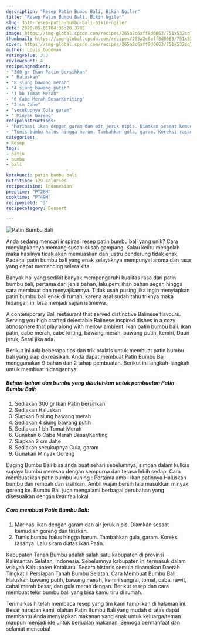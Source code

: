 ```yaml
---
description: "Resep Patin Bumbu Bali, Bikin Ngiler"
title: "Resep Patin Bumbu Bali, Bikin Ngiler"
slug: 3510-resep-patin-bumbu-bali-bikin-ngiler
date: 2020-05-01T04:35:20.378Z
image: https://img-global.cpcdn.com/recipes/265a2c6aff8d6663/751x532cq70/patin-bumbu-bali-foto-resep-utama.jpg
thumbnail: https://img-global.cpcdn.com/recipes/265a2c6aff8d6663/751x532cq70/patin-bumbu-bali-foto-resep-utama.jpg
cover: https://img-global.cpcdn.com/recipes/265a2c6aff8d6663/751x532cq70/patin-bumbu-bali-foto-resep-utama.jpg
author: Louis Goodman
ratingvalue: 3.3
reviewcount: 4
recipeingredient:
- "300 gr Ikan Patin bersihkan"
- " Haluskan"
- "8 siung bawang merah"
- "4 siung bawang putih"
- "1 bh Tomat Merah"
- "6 Cabe Merah BesarKeriting"
- "2 cm Jahe"
- "secukupnya Gula garam"
- " Minyak Goreng"
recipeinstructions:
- "Marinasi ikan dengan garam dan air jeruk nipis. Diamkan sesaat kemudian goreng dan tiriskan."
- "Tumis bumbu halus hingga harum. Tambahkan gula, garam. Koreksi rasanya. Lalu siram diatas ikan Patin."
categories:
- Resep
tags:
- patin
- bumbu
- bali

katakunci: patin bumbu bali 
nutrition: 179 calories
recipecuisine: Indonesian
preptime: "PT28M"
cooktime: "PT49M"
recipeyield: "3"
recipecategory: Dessert

---
```



![Patin Bumbu Bali](https://img-global.cpcdn.com/recipes/265a2c6aff8d6663/751x532cq70/patin-bumbu-bali-foto-resep-utama.jpg)

Anda sedang mencari inspirasi resep patin bumbu bali yang unik? Cara menyiapkannya memang susah-susah gampang. Kalau keliru mengolah maka hasilnya tidak akan memuaskan dan justru cenderung tidak enak. Padahal patin bumbu bali yang enak selayaknya mempunyai aroma dan rasa yang dapat memancing selera kita.

Banyak hal yang sedikit banyak mempengaruhi kualitas rasa dari patin bumbu bali, pertama dari jenis bahan, lalu pemilihan bahan segar, hingga cara membuat dan menyajikannya. Tidak usah pusing jika ingin menyiapkan patin bumbu bali enak di rumah, karena asal sudah tahu triknya maka hidangan ini bisa menjadi sajian istimewa.

A contemporary Bali restaurant that served distinctive Balinese flavours. Serving you high crafted delectable Balinese inspired dishes in a cozy atmosphere that play along with mellow ambient. Ikan patin bumbu bali. ikan patin, cabe merah, cabe kriting, bawang merah, bawang putih, kemiri, Daun jeruk, Serai jika ada.


Berikut ini ada beberapa tips dan trik praktis untuk membuat patin bumbu bali yang siap dikreasikan. Anda dapat membuat Patin Bumbu Bali menggunakan 9 bahan dan 2 tahap pembuatan. Berikut ini langkah-langkah untuk membuat hidangannya.

<!--inarticleads1-->

##### Bahan-bahan dan bumbu yang dibutuhkan untuk pembuatan Patin Bumbu Bali:

1. Sediakan 300 gr Ikan Patin bersihkan
1. Sediakan  Haluskan
1. Siapkan 8 siung bawang merah
1. Sediakan 4 siung bawang putih
1. Sediakan 1 bh Tomat Merah
1. Gunakan 6 Cabe Merah Besar/Keriting
1. Siapkan 2 cm Jahe
1. Sediakan secukupnya Gula, garam
1. Gunakan  Minyak Goreng


Daging Bumbu Bali bisa anda buat sehari sebelumnya, simpan dalam kulkas supaya bumbu meresap dengan sempurna dan terasa lebih sedap. Cara membuat ikan patin bumbu kuning : Pertama ambil ikan patinnya Haluskan bumbu dan rempah dan sisihkan. Ambil wajan bersih lalu masukkan minyak goreng ke. Bumbu Bali juga mengalami berbagai perubahan yang disesuaikan dengan kearifan lokal. 

<!--inarticleads2-->

##### Cara membuat Patin Bumbu Bali:

1. Marinasi ikan dengan garam dan air jeruk nipis. Diamkan sesaat kemudian goreng dan tiriskan.
1. Tumis bumbu halus hingga harum. Tambahkan gula, garam. Koreksi rasanya. Lalu siram diatas ikan Patin.


Kabupaten Tanah Bumbu adalah salah satu kabupaten di provinsi Kalimantan Selatan, Indonesia. Sebelumnya kabupaten ini termasuk dalam wilayah Kabupaten Kotabaru. Secara historis semula dinamakan Daerah Tingkat II Persiapan Tanah Bumbu Selatan. Cara Membuat Bumbu Bali: Haluskan bawang putih, bawang merah, kemiri sangrai, tomat, cabai rawit, cabai merah besar, dan gula merah dengan. Berikut resep dan cara membuat telur bumbu bali yang bisa kamu tiru di rumah. 

Terima kasih telah membaca resep yang tim kami tampilkan di halaman ini. Besar harapan kami, olahan Patin Bumbu Bali yang mudah di atas dapat membantu Anda menyiapkan makanan yang enak untuk keluarga/teman maupun menjadi ide untuk berjualan makanan. Semoga bermanfaat dan selamat mencoba!
